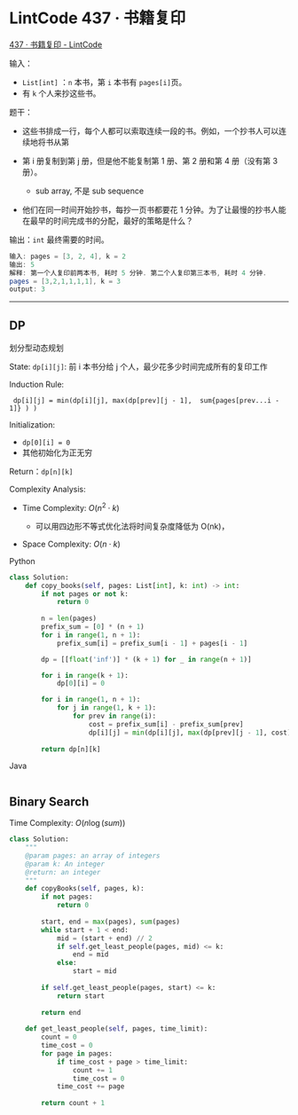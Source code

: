 # LintCode 437 · 书籍复印

[437 · 书籍复印 - LintCode](https://www.lintcode.com/problem/437/)

输入：

- `List[int]` ：`n` 本书，第 `i` 本书有 `pages[i]`页。
- 有 `k` 个人来抄这些书。

题干：

- 这些书排成一行，每个人都可以索取连续一段的书。例如，一个抄书人可以连续地将书从第 

- 第 i 册复制到第 j 册，但是他不能复制第 1 册、第 2 册和第 4 册（没有第 3 册）。

  - sub array, 不是 sub sequence

- 他们在同一时间开始抄书，每抄一页书都要花 1 分钟。为了让最慢的抄书人能在最早的时间完成书的分配，最好的策略是什么？

输出：`int` 最终需要的时间。

```java
输入: pages = [3, 2, 4], k = 2
输出: 5
解释: 第一个人复印前两本书, 耗时 5 分钟. 第二个人复印第三本书, 耗时 4 分钟.
pages = [3,2,1,1,1,1], k = 3
output: 3
```

------

## DP

划分型动态规划

State: `dp[i][j]`: 前 i 本书分给 j 个人，最少花多少时间完成所有的复印工作

Induction Rule:

```
 dp[i][j] = min(dp[i][j], max(dp[prev][j - 1],  sum{pages[prev...i - 1]} ) )
```

Initialization:

- `dp[0][i] = 0`
- 其他初始化为正无穷

Return：`dp[n][k]`

Complexity Analysis:

- Time Complexity: $O(n^2 \cdot k)$
  - 可以用四边形不等式优化法将时间复杂度降低为 O(nk)，
  
- Space Complexity: $O(n \cdot k)$

Python

```python
class Solution:
    def copy_books(self, pages: List[int], k: int) -> int:
        if not pages or not k:
            return 0
        
        n = len(pages)
        prefix_sum = [0] * (n + 1)
        for i in range(1, n + 1):
            prefix_sum[i] = prefix_sum[i - 1] + pages[i - 1]

        dp = [[float('inf')] * (k + 1) for _ in range(n + 1)]

        for i in range(k + 1):
            dp[0][i] = 0

        for i in range(1, n + 1):
            for j in range(1, k + 1):
                for prev in range(i):
                    cost = prefix_sum[i] - prefix_sum[prev]
                    dp[i][j] = min(dp[i][j], max(dp[prev][j - 1], cost))
        
        return dp[n][k]
```
Java

```java
```




## Binary Search

Time Complexity: $O(n\log(sum))$

```python
class Solution:
    """
    @param pages: an array of integers
    @param k: An integer
    @return: an integer
    """
    def copyBooks(self, pages, k):
        if not pages:
            return 0
            
        start, end = max(pages), sum(pages)
        while start + 1 < end:
            mid = (start + end) // 2
            if self.get_least_people(pages, mid) <= k:
                end = mid
            else:
                start = mid
                
        if self.get_least_people(pages, start) <= k:
            return start
            
        return end
        
    def get_least_people(self, pages, time_limit):
        count = 0
        time_cost = 0 
        for page in pages:
            if time_cost + page > time_limit:
                count += 1
                time_cost = 0
            time_cost += page
            
        return count + 1
```

